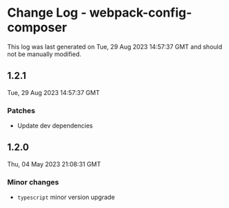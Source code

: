 # Change Log - webpack-config-composer

This log was last generated on Tue, 29 Aug 2023 14:57:37 GMT and should not be manually modified.

## 1.2.1
Tue, 29 Aug 2023 14:57:37 GMT

### Patches

- Update dev dependencies

## 1.2.0
Thu, 04 May 2023 21:08:31 GMT

### Minor changes

- `typescript` minor version upgrade

